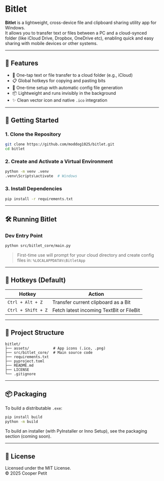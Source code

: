 # Bitlet

**Bitlet** is a lightweight, cross-device file and clipboard sharing utility app for Windows.  
It allows you to transfer text or files between a PC and a cloud-synced folder (like iCloud Drive, Dropbox, OneDrive etc), enabling quick and easy sharing with mobile devices or other systems.

---

## 🚀 Features

- 🔁 One-tap text or file transfer to a cloud folder (e.g., iCloud)
- 📋 Global hotkeys for copying and pasting bits
- 📁 One-time setup with automatic config file generation
- 📦 Lightweight and runs invisibly in the background
- ✨ Clean vector icon and native `.ico` integration

---

## 🧰 Getting Started

### 1. Clone the Repository

```bash
git clone https://github.com/moddog1025/bitlet.git
cd bitlet
```

### 2. Create and Activate a Virtual Environment

```bash
python -m venv .venv
.venv\Scripts\activate  # Windows
```

### 3. Install Dependencies

```bash
pip install -r requirements.txt
```

---

## 🛠 Running Bitlet

### Dev Entry Point

```bash
python src/bitlet_core/main.py
```

> First-time use will prompt for your cloud directory and create config files in:
> `%LOCALAPPDATA%\BitletApp`

---

## 🧪 Hotkeys (Default)

| Hotkey             | Action                     |
|--------------------|-----------------------------|
| `Ctrl + Alt + Z`   | Transfer current clipboard as a Bit  |
| `Ctrl + Shift + Z` | Fetch latest incoming TextBit or FileBit  |

---

## 📁 Project Structure

```
bitlet/
├── assets/           # App icons (.ico, .png)
├── src/bitlet_core/  # Main source code
├── requirements.txt
├── pyproject.toml
├── README.md
├── LICENSE
└── .gitignore
```

---

## 📦 Packaging

To build a distributable `.exe`:

```bash
pip install build
python -m build
```

To build an installer (with PyInstaller or Inno Setup), see the packaging section (coming soon).

---

## 📄 License

Licensed under the MIT License.  
© 2025 Cooper Petit
